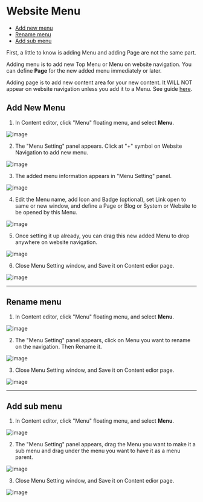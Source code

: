 # Website Menu

  - [Add new menu](#addnewmenu)
  - [Rename menu](#renamemenu)
  - [Add sub menu](#addsubmenu)



First, a little to know is adding Menu and adding Page are not the same part.

Adding menu is to add new Top Menu or Menu on website navigation. You can define **Page** for the new added menu immediately or later.

Adding page is to add new content area for your new content. It WILL NOT appear on website navigation unless you add it to a Menu. See guide [here](website-content.md).



<a name="addnewmenu"></a>
## Add New Menu

1. In Content editor, click "Menu" floating menu, and select **Menu**.

![image](images/website_menu/Menu_01_add_new_menu.png)


2. The "Menu Setting" panel appears. Click at "+" symbol on Website Navigation to add new menu.

![image](images/website_menu/Menu_02_click_add_new_menu.png)


3. The added menu information appears in "Menu Setting" panel.

![image](images/website_menu/Menu_03_menu_setting_panel.png)


4. Edit the Menu name, add Icon and Badge (optional), set Link open to same or new window, and define a Page or Blog or System or Website to be opened by this Menu.

![image](images/website_menu/Menu_04_real_time_preview.png)


5. Once setting it up already, you can drag this new added Menu to drop anywhere on website navigation.

![image](images/website_menu/Menu_05_drag_and_drop_menu.png)


6. Close Menu Setting window, and Save it on Content edior page.

 ![image](images/website_menu/Menu_05_02_save_add_menu.png)


---------------------------------------------------------------------------------------------------


<a name="renamemenu"></a>
## Rename menu


1. In Content editor, click "Menu" floating menu, and select **Menu**.

![image](images/website_menu/Menu_06_rename_menu.png)


2. The "Menu Setting" panel appears, click on Menu you want to rename on the navigation. Then Rename it.


![image](images/website_menu/Menu_07_click_rename_menu.png)

3. Close Menu Setting window, and Save it on Content edior page.

![image](images/website_menu/Menu_08_save_rename_menu.png)
 

 ---------------------------------------------------------------------------------------------------



<a name="addsubmenu"></a>
## Add sub menu

1. In Content editor, click "Menu" floating menu, and select **Menu**.

![image](images/website_menu/Menu_09_add_sub_menu.png)


2. The "Menu Setting" panel appears, drag the Menu you want to make it a sub menu and drag under the menu you want to have it as a menu parent.

![image](images/website_menu/Menu_10_drag_and_drop_submenu.png)

3. Close Menu Setting window, and Save it on Content edior page.

 ![image](images/website_menu/Menu_11_save_add_sub_menu.png)


